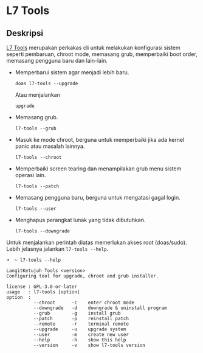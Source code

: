 # L7 Tools

## Deskripsi

[L7 Tools] merupakan perkakas cli untuk melakukan konfigurasi sistem seperti pembaruan, chroot mode, memasang grub, memperbaiki boot order, memasang pengguna baru dan lain-lain.

- Memperbarui sistem agar menjadi lebih baru.

  ```
  doas l7-tools --upgrade
  ```

  Atau menjalankan

  ```
  upgrade
  ```

- Memasang grub.

  ```
  l7-tools --grub
  ```

- Masuk ke mode chroot, berguna untuk memperbaiki jika ada kernel panic atau masalah lainnya.

  ```
  l7-tools --chroot
  ```

- Memperbaiki screen tearing dan menampilakan grub menu sistem operasi lain.

  ```
  l7-tools --patch
  ```

- Memasang pengguna baru, berguna untuk mengatasi gagal login.

  ```
  l7-tools --user
  ```

- Menghapus perangkat lunak yang tidak dibutuhkan.
  ```
  l7-tools --downgrade
  ```

Untuk menjalankan perintah diatas memerlukan akses root (doas/sudo). Lebih jelasnya jalankan `l7-tools --help`.
  ```
  ➜  ~ l7-tools --help

  LangitKetujuh Tools <version>
  Configuring tool for upgrade, chroot and grub installer.

  license : GPL-3.0-or-later
  usage   : l7-tools [option]
  option  :
            --chroot      -c    enter chroot mode
            --downgrade   -d    downgrade & uninstall program
            --grub        -g    install grub
            --patch       -p    reinstall patch
            --remote      -r    terminal remote
            --upgrade     -u    upgrade system
            --user        -m    create new user
            --help        -h    show this help
            --version     -v    show l7-tools version
  ```

[L7 Tools]:https://gitlab.com/langitketujuh/l7-tools/
